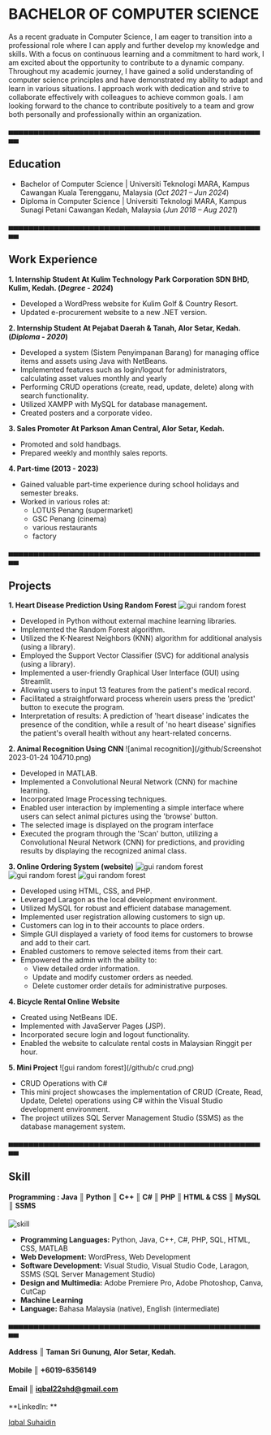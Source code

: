 # BACHELOR OF COMPUTER SCIENCE
As a recent graduate in Computer Science, I am eager to transition into a professional role where I can apply and further develop my knowledge and skills. With a focus on continuous learning and a commitment to hard work, I am excited about the opportunity to contribute to a dynamic company. Throughout my academic journey, I have gained a solid understanding of computer science principles and have demonstrated my ability to adapt and learn in various situations. I approach work with dedication and strive to collaborate effectively with colleagues to achieve common goals. I am looking forward to the chance to contribute positively to a team and grow both personally and professionally within an organization.

▄▄▄▄▄▄▄▄▄▄▄▄▄▄▄▄▄▄▄▄▄▄▄▄▄▄▄▄▄▄▄▄▄▄▄▄▄▄▄▄▄▄▄▄▄▄▄▄▄▄▄▄
## Education
- Bachelor of Computer Science | Universiti Teknologi MARA, Kampus Cawangan Kuala Terengganu, Malaysia (_Oct 2021 – Jun 2024_)
- Diploma in Computer Science	| Universiti Teknologi MARA, Kampus Sunagi Petani Cawangan Kedah, Malaysia (_Jun 2018 – Aug 2021_) 
          
▄▄▄▄▄▄▄▄▄▄▄▄▄▄▄▄▄▄▄▄▄▄▄▄▄▄▄▄▄▄▄▄▄▄▄▄▄▄▄▄▄▄▄▄▄▄▄▄▄▄▄▄
## Work Experience
**1. Internship Student At Kulim Technology Park Corporation SDN BHD, Kulim, Kedah. (_Degree - 2024_)**
- Developed a WordPress website for Kulim Golf & Country Resort.
- Updated e-procurement website to a new .NET version.


**2. Internship Student At Pejabat Daerah & Tanah, Alor Setar, Kedah. (_Diploma - 2020_)**
- Developed a system (Sistem Penyimpanan Barang) for managing office items and assets using Java with NetBeans.
- Implemented features such as login/logout for administrators, calculating asset values monthly and yearly
- Performing CRUD operations (create, read, update, delete) along with search functionality.
- Utilized XAMPP with MySQL for database management.
- Created posters and a corporate video.

**3. Sales Promoter At Parkson Aman Central, Alor Setar, Kedah.**
- Promoted and sold handbags.
- Prepared weekly and monthly sales reports.

**4. Part-time (2013 - 2023)**
- Gained valuable part-time experience during school holidays and semester breaks.
- Worked in various roles at:
   - LOTUS Penang (supermarket)
   - GSC Penang (cinema)
   - various restaurants
   - factory

▄▄▄▄▄▄▄▄▄▄▄▄▄▄▄▄▄▄▄▄▄▄▄▄▄▄▄▄▄▄▄▄▄▄▄▄▄▄▄▄▄▄▄▄▄▄▄▄▄▄▄▄
## Projects
**1. Heart Disease Prediction Using Random Forest**
![gui random forest](/github/rf.jpg)
- Developed in Python without external machine learning libraries.
- Implemented the Random Forest algorithm.
- Utilized the K-Nearest Neighbors (KNN) algorithm for additional analysis (using a library).
- Employed the Support Vector Classifier (SVC) for additional analysis (using a library).
- Implemented a user-friendly Graphical User Interface (GUI) using Streamlit.
- Allowing users to input 13 features from the patient's medical record.
- Facilitated a straightforward process wherein users press the 'predict' button to execute the program.
- Interpretation of results: A prediction of 'heart disease' indicates the presence of the condition, while a result of 'no heart disease' signifies the patient's overall health without any heart-related concerns.

**2. Animal Recognition Using CNN**
![animal recognition](/github/Screenshot 2023-01-24 104710.png)
- Developed in MATLAB.
- Implemented a Convolutional Neural Network (CNN) for machine learning.
- Incorporated Image Processing techniques.
- Enabled user interaction by implementing a simple interface where users can select animal pictures using the 'browse' button.
- The selected image is displayed on the program interface
- Executed the program through the 'Scan' button, utilizing a Convolutional Neural Network (CNN) for predictions, and providing results by displaying the recognized animal class.

**3. Online Ordering System (website)**
![gui random forest](/github/rbs1.jpg)
![gui random forest](/github/rbs2.png)
![gui random forest](/github/rbs3.png)
- Developed using HTML, CSS, and PHP.
- Leveraged Laragon as the local development environment.
- Utilized MySQL for robust and efficient database management.
- Implemented user registration allowing customers to sign up.
- Customers can log in to their accounts to place orders.
- Simple GUI displayed a variety of food items for customers to browse and add to their cart.
- Enabled customers to remove selected items from their cart.
- Empowered the admin with the ability to:
  - View detailed order information.
  - Update and modify customer orders as needed.
  - Delete customer order details for administrative purposes.

**4. Bicycle Rental Online Website**
- Created using NetBeans IDE.
- Implemented with JavaServer Pages (JSP).
- Incorporated secure login and logout functionality.
- Enabled the website to calculate rental costs in Malaysian Ringgit per hour.

**5. Mini Project**
![gui random forest](/github/c crud.png)
- CRUD Operations with C#
- This mini project showcases the implementation of CRUD (Create, Read, Update, Delete) operations using C# within the Visual Studio development environment.
- The project utilizes SQL Server Management Studio (SSMS) as the database management system.

▄▄▄▄▄▄▄▄▄▄▄▄▄▄▄▄▄▄▄▄▄▄▄▄▄▄▄▄▄▄▄▄▄▄▄▄▄▄▄▄▄▄▄▄▄▄▄▄▄▄▄▄
## Skill
#### Programming : Java ║ Python ║ C++ ║ C# ║ PHP ║ HTML & CSS ║ MySQL ║ SSMS
![skill](/github/skill.png)

- **Programming Languages:** Python, Java, C++, C#, PHP, SQL, HTML, CSS, MATLAB
- **Web Development:** WordPress, Web Development
- **Software Development:** Visual Studio, Visual Studio Code, Laragon, SSMS (SQL Server Management Studio)
- **Design and Multimedia:** Adobe Premiere Pro, Adobe Photoshop, Canva, CutCap
- **Machine Learning**
- **Language:** Bahasa Malaysia (native), English (intermediate)

▄▄▄▄▄▄▄▄▄▄▄▄▄▄▄▄▄▄▄▄▄▄▄▄▄▄▄▄▄▄▄▄▄▄▄▄▄▄▄▄▄▄▄▄▄▄▄▄▄▄▄▄
#### Address ║ Taman Sri Gunung, Alor Setar, Kedah.
#### Mobile ║ +6019-6356149
#### Email ║ iqbal22shd@gmail.com


**LinkedIn: **<div class="badge-base LI-profile-badge" data-locale="en_US" data-size="large" data-theme="dark" data-type="HORIZONTAL" data-vanity="iqbal-suhaidin-560a452a8" data-version="v1"><a class="badge-base__link LI-simple-link" href="https://my.linkedin.com/in/iqbal-suhaidin-560a452a8?trk=profile-badge">Iqbal Suhaidin</a></div>
              
